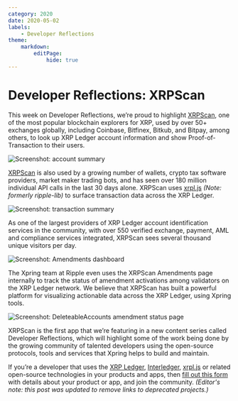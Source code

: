 ```yaml
---
category: 2020
date: 2020-05-02
labels:
    - Developer Reflections
theme:
    markdown:
        editPage:
            hide: true
---
```

# Developer Reflections: XRPScan

This week on Developer Reflections, we’re proud to highlight [XRPScan](https://xrpscan.com/), one of the most popular blockchain explorers for XRP, used by over 50+ exchanges globally, including Coinbase, Bitfinex, Bitkub, and Bitpay, among others, to look up XRP Ledger account information and show Proof-of-Transaction to their users.

![Screenshot: account summary](/blog/img/dev-reflections-xrpscan-1.webp)

[XRPScan](https://twitter.com/xrpscan) is also used by a growing number of wallets, crypto tax software providers, market maker trading bots, and has seen over 180 million individual API calls in the last 30 days alone. XRPScan uses [xrpl.js](https://github.com/XRPLF/xrpl.js) _(Note: formerly ripple-lib)_ to surface transaction data across the XRP Ledger.

![Screenshot: transaction summary](/blog/img/dev-reflections-xrpscan-2.webp)

As one of the largest providers of XRP Ledger account identification services in the community, with over 550 verified exchange, payment, AML and compliance services integrated, XRPScan sees several thousand unique visitors per day.

![Screenshot: Amendments dashboard](/blog/img/dev-reflections-xrpscan-3.webp)

The Xpring team at Ripple even uses the XRPScan Amendments page internally to track the status of amendment activations among validators on the XRP Ledger network. We believe that XRPScan has built a powerful platform for visualizing actionable data across the XRP Ledger, using Xpring tools.

![Screenshot: DeleteableAccounts amendment status page](/blog/img/dev-reflections-xrpscan-4.webp)

XRPScan is the first app that we’re featuring in a new content series called Developer Reflections, which will highlight some of the work being done by the growing community of talented developers using the open-source protocols, tools and services that Xpring helps to build and maintain.

If you’re a developer that uses the [XRP Ledger](https://xrpl.org), [Interledger](https://interledger.org/), [xrpl.js](https://github.com/XRPLF/xrpl.js) or related open-source technologies in your products and apps, then [fill out this form](https://docs.google.com/forms/d/e/1FAIpQLSeQAWZFBanNeuYyTFoA2FzHXJzzduoQGSGxgeInzCL_WKJpdQ/viewform?usp=sf_link) with details about your product or app, and join the community. _(Editor's note: this post was updated to remove links to deprecated projects.)_
